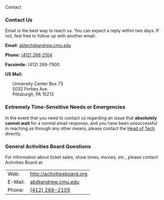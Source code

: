 Contact
<h3>Contact Us</h3>

Email is the best way to reach us. You can expect a reply within two days. If not, feel free to follow up with another email.

**Email:** <a
  href="&#109;&#x61;&#105;&#x6c;&#x74;&#111;&#58;&#x61;&#x62;&#x74;&#101;&#99;&#104;&#x40;&#x61;&#x6e;&#100;&#x72;&#101;&#119;&#46;&#99;&#x6d;&#x75;&#x2e;&#101;&#x64;&#x75;">
&#x61;&#x62;&#x74;&#101;&#99;&#104;&#x40;&#x61;&#x6e;&#100;&#x72;&#101;&#119;&#46;&#99;&#x6d;&#x75;&#x2e;&#101;&#x64;&#x75;</a>

**Phone:** <a href="tel:4122682104">(412) 268-2104</a>

**Facsimile:** (412) 268-7900

**US Mail:**

&nbsp;&nbsp;&nbsp;&nbsp;&nbsp;&nbsp;University Center Box 73  
&nbsp;&nbsp;&nbsp;&nbsp;&nbsp;&nbsp;5032 Forbes Ave.  
&nbsp;&nbsp;&nbsp;&nbsp;&nbsp;&nbsp;Pittsburgh, PA 15213  

<h3>Extremely Time-Sensitive Needs or Emergencies</h3>

In the event that you need to contact us regarding an issue that <b>absolutely
cannot wait</b> for a normal email response, and you have been unsuccessful
in reaching us through any other means, please contact the [Head of Tech](/crew) directly.

<h3>General Activities Board Questions</h3>

For information about ticket sales, show times, movies, etc., please contact Activities Board at:  
<table border="0" cellpadding="5">
<tr>
  <td>Web:</td>
  <td><a href="http://activitiesboard.org/" target="_blank">http://activitiesboard.org</a>
  </td>
</tr>
<tr>
  <td>E-Mail:</td>
  <td><a
      href='&#109;ai&#108;to&#58;ab&#64;&#97;%6E&#100;r%65w&#46;c%6&#68;&#37;75&#46;%65du'>
    &#97;b&#64;a&#110;d&#114;ew&#46;cmu&#46;&#101;&#100;u</a></td>
</tr>
<tr>
  <td>Phone:&nbsp;</td>
  <td><a href="tel:4122682105">(412) 268-2105</a></td>
</tr>
</table>
